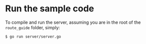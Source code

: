 # Run the sample code
To compile and run the server, assuming you are in the root of the `route_guide`
folder, simply:

```sh
$ go run server/server.go
```
